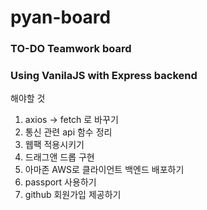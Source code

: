 # pyan-board
### TO-DO Teamwork board
### Using **VanilaJS** with **Express** backend

해야할 것
1. axios -> fetch 로 바꾸기
2. 통신 관련 api 함수 정리
3. 웹팩 적용시키기
4. 드래그앤 드롭 구현
5. 아마존 AWS로 클라이언트 백엔드 배포하기
6. passport 사용하기
7. github 회원가입 제공하기